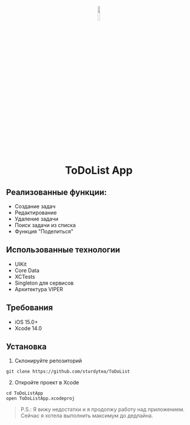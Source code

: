 <div align="center">
  <img src="https://github.com/user-attachments/assets/71725597-4ebb-499c-8e92-0027f5e6fe49" style="width: 10%">  
  <h1>ToDoList App</h1>
</div>

## Реализованные функции:
- Создание задач
- Редактирование
- Удаление задачи
- Поиск задачи из списка
- Функция "Поделиться"

## Использованные технологии 
- UIKit
- Core Data
- XCTests
- Singleton для сервисов
- Архитектура VIPER

## Требования
- iOS 15.0+
- Xcode 14.0

## Установка 
1. Склонируйте репозиторий
```
git clone https://github.com/sturdytea/ToDoList
```

2.  Откройте проект в Xcode
```
cd ToDoListApp
open ToDoListApp.xcodeproj
```



> P.S.: Я вижу недостатки и я продолжу работу над приложением. Сейчас я хотела выполнить максимум до дедлайна. 
